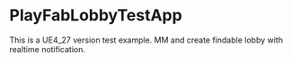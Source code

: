 # PlayFabLobbyTestApp
This is a UE4_27 version test example. MM and create findable lobby with realtime notification.

